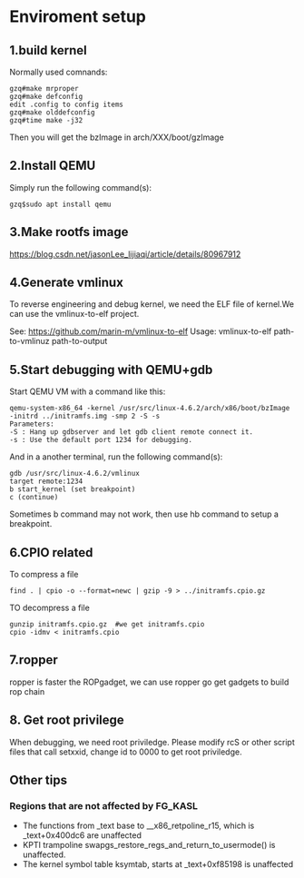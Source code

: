 # Enviroment setup

## 1.build kernel
Normally used comnands:
```
gzq#make mrproper
gzq#make defconfig
edit .config to config items
gzq#make olddefconfig
gzq#time make -j32
```
Then you will get the bzImage in arch/XXX/boot/gzImage

## 2.Install QEMU
Simply run the following command(s):
```
gzq$sudo apt install qemu
```
## 3.Make rootfs image
https://blog.csdn.net/jasonLee_lijiaqi/article/details/80967912

## 4.Generate vmlinux
To reverse engineering and debug kernel, we need the ELF file of kernel.We can use the vmlinux-to-elf project.

See: https://github.com/marin-m/vmlinux-to-elf
Usage: vmlinux-to-elf path-to-vmlinuz path-to-output

## 5.Start debugging with QEMU+gdb
Start QEMU VM with a command like this:
```
qemu-system-x86_64 -kernel /usr/src/linux-4.6.2/arch/x86/boot/bzImage -initrd ../initramfs.img -smp 2 -S -s
Parameters:
-S : Hang up gdbserver and let gdb client remote connect it.
-s : Use the default port 1234 for debugging.
```
And in a another terminal, run the following  command(s):
```
gdb /usr/src/linux-4.6.2/vmlinux
target remote:1234
b start_kernel (set breakpoint)
c (continue)
```
Sometimes b command may not work, then use hb command to setup a breakpoint.

## 6.CPIO related
To compress a file
```
find . | cpio -o --format=newc | gzip -9 > ../initramfs.cpio.gz
```
TO decompress a file
```
gunzip initramfs.cpio.gz  #we get initramfs.cpio
cpio -idmv < initramfs.cpio
```

## 7.ropper
ropper is faster the ROPgadget, we can use ropper go get gadgets to build rop chain

## 8. Get root privilege
When debugging, we need root priviledge. Please modify rcS or other script files that call setxxid, change id to 0000 to get root priviledge.

## Other tips
### Regions that are not affected by FG_KASL
- The functions from _text base to __x86_retpoline_r15, which is _text+0x400dc6 are unaffected
- KPTI trampoline swapgs_restore_regs_and_return_to_usermode() is unaffected.
- The kernel symbol table ksymtab, starts at _text+0xf85198 is unaffected
